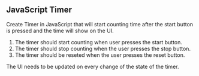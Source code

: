 ## **JavaScript Timer**

Create Timer in JavaScript that will start counting time after the start button is pressed and the time will show on the UI.

1. The timer should start counting when user presses the start button. 
2. The timer should stop counting when the user presses the stop button.
3. The timer should be reseted when the user presses the reset button.

The UI needs to be updated on every change of the state of the timer.